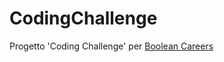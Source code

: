 # CodingChallenge
Progetto 'Coding Challenge' per [Boolean Careers](https://boolean.careers/?utm_source=google&utm_campaign=it_search_brand&utm_medium=cpc&utm_content=boolean_careers&utm_term=boolean%20careers&gclid=Cj0KCQjwla-hBhD7ARIsAM9tQKvaNarpBjSOJKuI-h9D0fxgY-tkQWiyk18W5nAjeqQToy616_4-fXEaAjXbEALw_wcB) 
